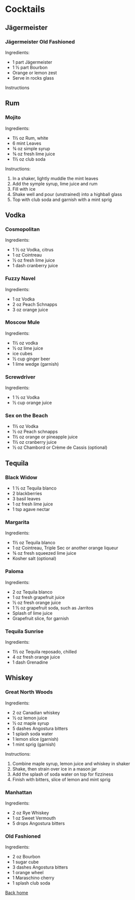 # Cocktails

## Jägermeister

### Jägermeister Old Fashioned

Ingredients:

* 1 part Jägermeister
* 1 ½ part Bourbon
* Orange or lemon zest
* Serve in rocks glass

Instructions

## Rum

### Mojito

Ingredients:

* 1½ oz Rum, white
* 6 mint Leaves
* ¾ oz simple syrup
* ¾ oz fresh lime juice
* 1½ oz club soda

Instructions:

1. In a shaker, lightly muddle the mint leaves
2. Add the symple syrup, lime juice and rum
3. Fill with ice
4. Shake well and pour (unstrained) into a highball glass
5. Top with club soda and garnish with a mint sprig

## Vodka

### Cosmopolitan

Ingredients:

* 1 ½ oz Vodka, citrus
* 1 oz Cointreau
* ½ oz fresh lime juice
* 1 dash cranberry juice

### Fuzzy Navel

Ingredients:

* 1 oz Vodka
* 2 oz Peach Schnapps
* 3 oz orange juice

### Moscow Mule

Ingredients:

* 1½ oz vodka
* ½ oz lime juice
* ice cubes
* ½ cup ginger beer
* 1 lime wedge (garnish)

### Screwdriver

Ingredients:

* 1 ½ oz Vodka
* ½ cup orange juice

### Sex on the Beach

* 1½ oz Vodka
* ½ oz Peach schnapps
* 1½ oz orange or pineapple juice
* 1½ oz cranberry juice
* ½ oz Chambord or Crème de Cassis (optional)

## Tequila

### Black Widow

* 1 ½ oz Tequila blanco
* 2 blackberries
* 3 basil leaves
* 1 oz fresh lime juice
* 1 tsp agave nectar

### Margarita

Ingredients:

* 1½ oz Tequila blanco
* 1 oz Cointreau, Triple Sec or another orange liqueur
* ¾ oz fresh squeezed lime juice
* Kosher salt (optional)

### Paloma

Ingredients:

* 2 oz Tequila blanco
* 1 oz fresh grapefruit juice
* ½ oz fresh orange juice
* 1 ½ oz grapefruit soda, such as Jarritos
* Splash of lime juice
* Grapefruit slice, for garnish

### Tequila Sunrise

Ingredients:

* 1½ oz Tequila reposado, chilled
* 4 oz fresh orange juice
* 1 dash Grenadine

## Whiskey

### Great North Woods

Ingredients:

* 2 oz Canadian whiskey
* ½ oz lemon juice
* ½ oz maple syrup
* 5 dashes Angostura bitters
* 1 splash soda water
* 1 lemon slice (garnish)
* 1 mint sprig (garnish)

Instructions:

1. Combine maple syrup, lemon juice and whiskey in shaker
2. Shake, then strain over ice in a mason jar
3. Add the splash of soda water on top for fizziness
4. Finish with bitters, slice of lemon and mint sprig

### Manhattan

Ingredients:

* 2 oz Rye Whiskey
* 1 oz Sweet Vermouth
* 5 drops Angostura bitters

### Old Fashioned

Ingredients:

* 2 oz Bourbon
* 1 sugar cube
* 3 dashes Angostura bitters
* 1 orange wheel
* 1 Maraschino cherry
* 1 splash club soda

[Back home](../README.md)